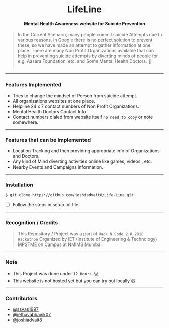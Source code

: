 
<h1 align="center">LifeLine</h1>
<h4 align="center">Mental Health Awareness website for Suicide Prevention</h4>

> In the Current Scenario, many people commit suicide Attempts due to various reasons. In Google there is no perfect solution to prevent these, so we have made an attempt to gather information at one place. There are many Non Profit Organizations available that can help in preventing suicide attempts by diverting minds of people for e.g. Aasara Foundation, etc. and Some Mental Health Doctors. :pill:
<br><br>
-------------------------------------------------------------------------------------------------------------------------------------
### Features Implemented

* Tries to change the mindset of Person from suicide attempt.
* All organizations websites at one place.
* Helpline 24 x 7 contact numbers of Non Profit Organizations.
* Mental Health Doctors Contact Info.
* Contact numbers dialed from website itself `no need to copy` or note somewhere.

---------------------------------------------------------------------------------------------------------------------------------------
### Features that can be Implemented

* Location Tracking and then providing appropriate info of Organizations and Doctors.
* Any kind of Mind diverting activities online like games, videos , etc.
* Nearby Events and Campaigns information.
---------------------------------------------------------------------------------------------------------------------------------------
### Installation

```sh
$ git clone https://github.com/joshiadvait8/Life-Line.git
```
- [ ] Follow the steps in setup.txt file.

--------------------------------------------------------------------------------------------------------------------------------------
### Recognition / Credits
> This Repository / Project was a part of `Hack N Code 2.0 2018 Hackathon` Organized by IET (Institute of Engineering & Technology) MPSTME on Campus at NMIMS Mumbai
-----------------------------------------------------------------------------------------------------------------------------------------
### Note
 * This Project was done under `12 Hours`. :computer:
 * This website is not hosted yet but you can try out locally :smile:
--------------------------------------------------------------------------------------------------------------------------------------
### Contributors
- [@ssvas1997](https://github.com/ssvas1997)
- [@jethavabhavik07](https://github.com/jethavabhavik07)
- [@joshiadvait8](https://github.com/joshiadvait8)
